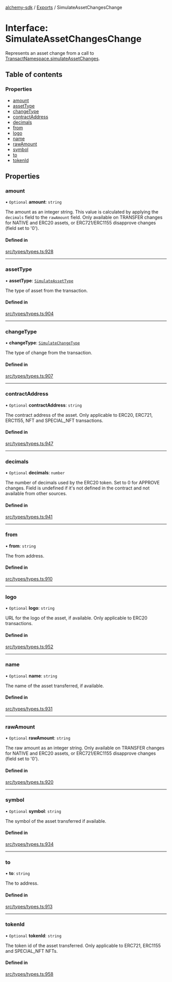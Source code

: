 [alchemy-sdk](../README.md) / [Exports](../modules.md) / SimulateAssetChangesChange

# Interface: SimulateAssetChangesChange

Represents an asset change from a call to
[TransactNamespace.simulateAssetChanges](../classes/TransactNamespace.md#simulateassetchanges).

## Table of contents

### Properties

- [amount](SimulateAssetChangesChange.md#amount)
- [assetType](SimulateAssetChangesChange.md#assettype)
- [changeType](SimulateAssetChangesChange.md#changetype)
- [contractAddress](SimulateAssetChangesChange.md#contractaddress)
- [decimals](SimulateAssetChangesChange.md#decimals)
- [from](SimulateAssetChangesChange.md#from)
- [logo](SimulateAssetChangesChange.md#logo)
- [name](SimulateAssetChangesChange.md#name)
- [rawAmount](SimulateAssetChangesChange.md#rawamount)
- [symbol](SimulateAssetChangesChange.md#symbol)
- [to](SimulateAssetChangesChange.md#to)
- [tokenId](SimulateAssetChangesChange.md#tokenid)

## Properties

### amount

• `Optional` **amount**: `string`

The amount as an integer string. This value is calculated by applying the
`decimals` field to the `rawAmount` field. Only available on TRANSFER
changes for NATIVE and ERC20 assets, or ERC721/ERC1155 disapprove changes
(field set to '0').

#### Defined in

[src/types/types.ts:928](https://github.com/alchemyplatform/alchemy-sdk-js/blob/ae0aa3f0/src/types/types.ts#L928)

___

### assetType

• **assetType**: [`SimulateAssetType`](../enums/SimulateAssetType.md)

The type of asset from the transaction.

#### Defined in

[src/types/types.ts:904](https://github.com/alchemyplatform/alchemy-sdk-js/blob/ae0aa3f0/src/types/types.ts#L904)

___

### changeType

• **changeType**: [`SimulateChangeType`](../enums/SimulateChangeType.md)

The type of change from the transaction.

#### Defined in

[src/types/types.ts:907](https://github.com/alchemyplatform/alchemy-sdk-js/blob/ae0aa3f0/src/types/types.ts#L907)

___

### contractAddress

• `Optional` **contractAddress**: `string`

The contract address of the asset. Only applicable to ERC20, ERC721,
ERC1155, NFT and SPECIAL_NFT transactions.

#### Defined in

[src/types/types.ts:947](https://github.com/alchemyplatform/alchemy-sdk-js/blob/ae0aa3f0/src/types/types.ts#L947)

___

### decimals

• `Optional` **decimals**: `number`

The number of decimals used by the ERC20 token. Set to 0 for APPROVE
changes. Field is undefined if it's not defined in the contract and not
available from other sources.

#### Defined in

[src/types/types.ts:941](https://github.com/alchemyplatform/alchemy-sdk-js/blob/ae0aa3f0/src/types/types.ts#L941)

___

### from

• **from**: `string`

The from address.

#### Defined in

[src/types/types.ts:910](https://github.com/alchemyplatform/alchemy-sdk-js/blob/ae0aa3f0/src/types/types.ts#L910)

___

### logo

• `Optional` **logo**: `string`

URL for the logo of the asset, if available. Only applicable to ERC20 transactions.

#### Defined in

[src/types/types.ts:952](https://github.com/alchemyplatform/alchemy-sdk-js/blob/ae0aa3f0/src/types/types.ts#L952)

___

### name

• `Optional` **name**: `string`

The name of the asset transferred, if available.

#### Defined in

[src/types/types.ts:931](https://github.com/alchemyplatform/alchemy-sdk-js/blob/ae0aa3f0/src/types/types.ts#L931)

___

### rawAmount

• `Optional` **rawAmount**: `string`

The raw amount as an integer string. Only available on TRANSFER changes for
NATIVE and ERC20 assets, or ERC721/ERC1155 disapprove changes (field set to
'0').

#### Defined in

[src/types/types.ts:920](https://github.com/alchemyplatform/alchemy-sdk-js/blob/ae0aa3f0/src/types/types.ts#L920)

___

### symbol

• `Optional` **symbol**: `string`

The symbol of the asset transferred if available.

#### Defined in

[src/types/types.ts:934](https://github.com/alchemyplatform/alchemy-sdk-js/blob/ae0aa3f0/src/types/types.ts#L934)

___

### to

• **to**: `string`

The to address.

#### Defined in

[src/types/types.ts:913](https://github.com/alchemyplatform/alchemy-sdk-js/blob/ae0aa3f0/src/types/types.ts#L913)

___

### tokenId

• `Optional` **tokenId**: `string`

The token id of the asset transferred. Only applicable to ERC721,
ERC1155 and SPECIAL_NFT NFTs.

#### Defined in

[src/types/types.ts:958](https://github.com/alchemyplatform/alchemy-sdk-js/blob/ae0aa3f0/src/types/types.ts#L958)
